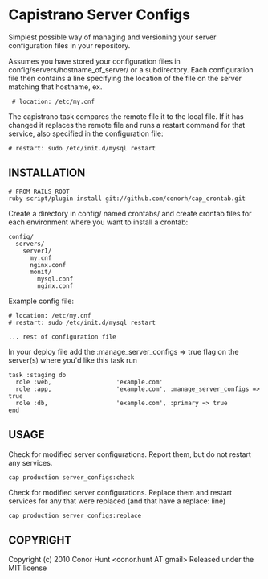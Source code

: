 Capistrano Server Configs
=========================

Simplest possible way of managing and versioning your server configuration files in your repository.

Assumes you have stored your configuration files in config/servers/hostname_of_server/ or a subdirectory. 
Each configuration file then contains a line specifying the location of the file on the server matching
that hostname, ex.
   
     # location: /etc/my.cnf

The capistrano task compares the remote file it to the local file. If it has changed it replaces the
remote file and runs a restart command for that service, also specified in the configuration file:

    # restart: sudo /etc/init.d/mysql restart

INSTALLATION
------------

    # FROM RAILS_ROOT
    ruby script/plugin install git://github.com/conorh/cap_crontab.git

Create a directory in config/ named crontabs/ and create crontab files for each
environment where you want to install a crontab:

    config/
      servers/
        server1/
          my.cnf
          nginx.conf
          monit/
            mysql.conf
            nginx.conf

Example config file:

    # location: /etc/my.cnf
    # restart: sudo /etc/init.d/mysql restart
    
    ... rest of configuration file

In your deploy file add the :manage_server_configs => true flag on the server(s) where you'd
like this task run

    task :staging do
      role :web,                  'example.com'
      role :app,                  'example.com', :manage_server_configs => true
      role :db,                   'example.com', :primary => true
    end

USAGE
-----

Check for modified server configurations. Report them, but do not restart any services.

    cap production server_configs:check

Check for modified server configurations. Replace them and restart services for any that were replaced (and that have a replace: line)

    cap production server_configs:replace

COPYRIGHT
---------

Copyright (c) 2010 Conor Hunt <conor.hunt AT gmail>
Released under the MIT license
